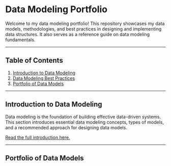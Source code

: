 # Data Modeling Portfolio

Welcome to my data modeling portfolio! This repository showcases my data models, methodologies, and best practices in designing and implementing data structures. It also serves as a reference guide on data modeling fundamentals.

---

## Table of Contents

1. [Introduction to Data Modeling](#introduction-to-data-modeling)
2. [Data Modeling Best Practices](./docs/best_practices.md)
3. [Portfolio of Data Models](#portfolio-of-data-models)

---

## Introduction to Data Modeling

Data modeling is the foundation of building effective data-driven systems. This section introduces essential data modeling concepts, types of models, and a recommended approach for designing data models.

[Read the full introduction here.](./docs/introduction_to_data_modeling.md)

---

## Portfolio of Data Models

